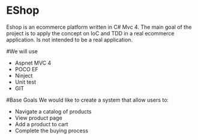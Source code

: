 # EShop
Eshop is an ecommerce platform written in C# Mvc 4. The main goal of the project is to apply the concept on IoC and TDD in a real ecommerce application. Is not intended to be a real application. 

#We will use 
<ul>
<li>Aspnet MVC 4</li>
<li>POCO EF</li>
<li>Ninject</li>
<li>Unit test</li>
<li>GIT</li>
</ul>

#Base Goals
We would like to create a system that allow users to:
<ul>
<li>Navigate a catalog of products</li>
<li>View product page</li>
<li>Add a product to cart</li>
<li>Complete the buying process</li>
</ul>

